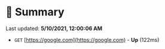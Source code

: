 # 📖 Summary
Last updated: **5/10/2021, 12:00:06 AM**

- `GET` [https://google.com](https://google.com) - **Up** (122ms)
